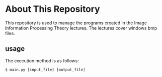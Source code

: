 # About This Repository
This repository is used to manage the programs created in the Image Information Processing Theory lectures.
The lectures cover windows bmp files.

## usage
The execution method is as follows:

```
$ main.py [input_file] [output_file]
```
